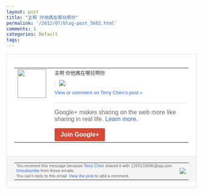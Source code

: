 ```yaml
---
layout: post
title: "主啊 你他媽在哪兒啊你"
permalink: '/2012/07/blog-post_5602.html'
comments: 1
categories: Default
tags: 
---
```

<div style="border:solid 1px #dfdfdf;color:#686868;font:13px Arial"><div style="background-color:#fff;padding:20px;"><table cellpadding="0" cellspacing="0"><tr><td style="padding-right:15px;vertical-align:top"><a href="https://plus.google.com/_/notifications/emlink?emrecipient=109554455967099403328&amp;emid=CJig9fOLgrECFUJs3Aod_yQAAA&amp;path=%2F108643996575278738906&amp;dt=1341476101249&amp;uob=8"><img height="75" src="https://lh3.googleusercontent.com/-KKRGTyJ5Bl0/AAAAAAAAAAI/AAAAAAAAEEY/jllxqER5dCk/s75-c-k-a/photo.jpg" style="border:solid 1px #cccccc;" width="75"/></a></td><td style="width:578px;color:#333;font:13px Arial;vertical-align:top;"><div style="padding-bottom:10px">主啊 你他媽在哪兒啊你</div><div style="margin-bottom:10px;padding-left:10px; border-left:2px solid #EAEAEA"><span style="margin-right:5px"><a href="https://plus.google.com/_/notifications/emlink?emrecipient=109554455967099403328&amp;emid=CJig9fOLgrECFUJs3Aod_yQAAA&amp;path=%2F108643996575278738906%2Fposts%2FS8tZJhwZh5P%3Fgpinv%3DAMIXal9hhUeBDIs9iybK40WidcKvQAhrw_bW5VvK9lfLozkmDYafJ5o4usE7b21HpoFA_jj32c4dEOiJjrKvM_Ys6ld3JvZ1faIyGJ64YYubfJqwpCLpFrs&amp;dt=1341476101249&amp;uob=8" style="zSoyz;"><img border="0" src="https://lh4.googleusercontent.com/-4_VEyS_3P_A/T_VMwrpsAWI/AAAAAAAAXy4/MDOmquOF8BU/w160/QQ%25E6%258B%25BC%25E9%259F%25B3%25E6%2588%25AA%25E5%259B%25BE%25E6%259C%25AA%25E5%2591%25BD%25E5%2590%258D.png" style="max-height:200px;max-width:275px"/></a></span></div><a href="https://plus.google.com/_/notifications/emlink?emrecipient=109554455967099403328&amp;emid=CJig9fOLgrECFUJs3Aod_yQAAA&amp;path=%2F108643996575278738906%2Fposts%2FS8tZJhwZh5P%3Fgpinv%3DAMIXal9hhUeBDIs9iybK40WidcKvQAhrw_bW5VvK9lfLozkmDYafJ5o4usE7b21HpoFA_jj32c4dEOiJjrKvM_Ys6ld3JvZ1faIyGJ64YYubfJqwpCLpFrs&amp;dt=1341476101249&amp;uob=8" style="color:#3366CC;text-decoration:none;">View or comment on Terry Chen's post »</a><div style="margin-top:20px;border-top:solid 1px #dfdfdf"><div style="padding:15px 0;color:#686868;font:16px Arial;">Google+ makes sharing on the web more like sharing in real life. <a href="http://www.google.com/+/learnmore/" style="color:#3366CC;text-decoration:none;">Learn more</a>.</div><a href="https://plus.google.com/_/notifications/emlink?emrecipient=109554455967099403328&amp;emid=CJig9fOLgrECFUJs3Aod_yQAAA&amp;path=%2F%3Fgpinv%3DAMIXal9hhUeBDIs9iybK40WidcKvQAhrw_bW5VvK9lfLozkmDYafJ5o4usE7b21HpoFA_jj32c4dEOiJjrKvM_Ys6ld3JvZ1faIyGJ64YYubfJqwpCLpFrs&amp;dt=1341476101249&amp;uob=8" style="display:inline-block;padding:7px 15px;background-color:#d44b38; color:#fff;font-size:16px; font-weight:bold;border-radius:2px;-webkit-border-radius:2px; -moz-border-radius:2px;border:solid 1px #c43b28; white-space:nowrap;text-decoration:none">Join Google+</a></div></td></tr></table></div><div style="border-top:solid 1px #dfdfdf;padding:0 20px; background-color:#f5f5f5"><table cellpadding="0" cellspacing="0" style="height:50px"><tbody><tr><td style="vertical-align:middle;width:100%; color:#636363;font:11px Arial; line-height:120%">You received this message because <a href="https://plus.google.com/_/notifications/emlink?emrecipient=109554455967099403328&amp;emid=CJig9fOLgrECFUJs3Aod_yQAAA&amp;path=%2F108643996575278738906%3Fgpinv%3DAMIXal9hhUeBDIs9iybK40WidcKvQAhrw_bW5VvK9lfLozkmDYafJ5o4usE7b21HpoFA_jj32c4dEOiJjrKvM_Ys6ld3JvZ1faIyGJ64YYubfJqwpCLpFrs&amp;dt=1341476101249&amp;uob=8" style="color:#3366CC;text-decoration:none;">Terry Chen</a> shared it with 1265133686@qq.com. <a href="https://plus.google.com/_/notifications/emlink?emrecipient=109554455967099403328&amp;emid=CJig9fOLgrECFUJs3Aod_yQAAA&amp;path=%2F_%2Fnonplus%2Femailsettings%3Fgpinv%3DAMIXal9hhUeBDIs9iybK40WidcKvQAhrw_bW5VvK9lfLozkmDYafJ5o4usE7b21HpoFA_jj32c4dEOiJjrKvM_Ys6ld3JvZ1faIyGJ64YYubfJqwpCLpFrs%26est%3DADH5u8UoFQUhyhyizy2pA3_WEntdni1VK6RYadBUtahQenZgzcdQks-nv12aYGUPzIgN-ke8qV5MOsqwUDzEz61-yutyWuOzlhveA6gfJO7sfszUmgSqZTgmj4lgiKZ0oiTvdVyfRcwO&amp;dt=1341476101249&amp;uob=8" style="color:#3366CC;text-decoration:none;">Unsubscribe</a> from these emails.<br/>You can't reply to this email. <a href="https://plus.google.com/_/notifications/emlink?emrecipient=109554455967099403328&amp;emid=CJig9fOLgrECFUJs3Aod_yQAAA&amp;path=%2F108643996575278738906%2Fposts%2FS8tZJhwZh5P%3Fgpinv%3DAMIXal9hhUeBDIs9iybK40WidcKvQAhrw_bW5VvK9lfLozkmDYafJ5o4usE7b21HpoFA_jj32c4dEOiJjrKvM_Ys6ld3JvZ1faIyGJ64YYubfJqwpCLpFrs&amp;dt=1341476101249&amp;uob=8" style="color:#3366CC;text-decoration:none;">View the post</a> to add a comment.<br/></td><td><img src="https://ssl.gstatic.com/s2/oz/images/notifications/logo/google-plus-6617a72bb36cc548861652780c9e6ff1.png"/></td></tr></tbody></table></div></div>